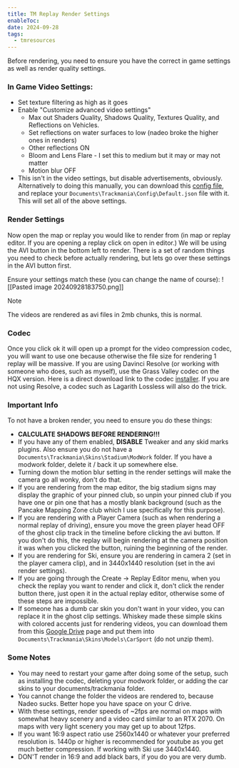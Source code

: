 ```yaml
---
title: TM Replay Render Settings
enableToc: 
date: 2024-09-28
tags:
  - tmresources
---
```

Before rendering, you need to ensure you have the correct in game settings as well as render quality settings.

### In Game Video Settings:
- Set texture filtering as high as it goes
- Enable "Customize advanced video settings"
	- Max out Shaders Quality, Shadows Quality, Textures Quality, and Reflections on Vehicles.
	- Set reflections on water surfaces to low (nadeo broke the higher ones in renders)
	- Other reflections ON
	- Bloom and Lens Flare - I set this to medium but it may or may not matter
	- Motion blur OFF
- This isn't in the video settings, but disable advertisements, obviously.
Alternatively to doing this manually, you can download this [config file](https://github.com/ski-freak/MarkdownPublic/blob/main/Default.json), and replace your `Documents\Trackmania\Config\Default.json` file with it. This will set all of the above settings.
### Render Settings
Now open the map or replay you would like to render from (in map or replay editor. If you are opening a replay click on open in editor.) We will be using the AVI button in the bottom left to render. There is a set of random things you need to check before actually rendering, but lets go over these settings in the AVI button first.

Ensure your settings match these (you can change the name of course):
![[Pasted image 20240928183750.png]]

> [!NOTE]
> The videos are rendered as avi files in 2mb chunks, this is normal.
### Codec
Once you click ok it will open up a prompt for the video compression codec, you will want to use one because otherwise the file size for rendering 1 replay will be massive. If you are using Davinci Resolve (or working with someone who does, such as myself), use the Grass Valley codec on the HQX version. Here is a direct download link to the codec [installer](https://www.edius.net/download/codec/GV_CodecOption_Setup-8.5.0.1927.exe). If you are not using Resolve, a codec such as Lagarith Lossless will also do the trick.

### Important Info
To not have a broken render, you need to ensure you do these things:
- **CALCULATE SHADOWS BEFORE RENDERING!!!**
- If you have any of them enabled, **DISABLE** Tweaker and any skid marks plugins. Also ensure you do not have a `Documents\Trackmania\Skins\Stadium\ModWork` folder. If you have a modwork folder, delete it / back it up somewhere else.
- Turning down the motion blur setting in the render settings will make the camera go all wonky, don't do that.
- If you are rendering from the map editor, the big stadium signs may display the graphic of your pinned club, so unpin your pinned club if you have one or pin one that has a mostly blank background (such as the Pancake Mapping Zone club which I use specifically for this purpose).
- If you are rendering with a Player Camera (such as when rendering a normal replay of driving), ensure you move the green player head OFF of the ghost clip track in the timeline before clicking the avi button. If you don't do this, the replay will begin rendering at the camera position it was when you clicked the button, ruining the beginning of the render.
- If you are rendering for Ski, ensure you are rendering in camera 2 (set in the player camera clip), and in 3440x1440 resolution (set in the avi render settings).
- If you are going through the Create -> Replay Editor menu, when you check the replay you want to render and click it, don't click the render button there, just open it in the actual replay editor, otherwise some of these steps are impossible.
- If someone has a dumb car skin you don't want in your video, you can replace it in the ghost clip settings. Whiskey made these simple skins with colored accents just for rendering videos, you can download them from this [Google Drive](https://drive.google.com/drive/folders/1oE6aBaIj5NgwwggB9ywr3sQCyikygaLt?usp=sharing) page and put them into `Documents\Trackmania\Skins\Models\CarSport` (do not unzip them).

### Some Notes
- You may need to restart your game after doing some of the setup, such as installing the codec, deleting your modwork folder, or adding the car skins to your documents/trackmania folder.
- You cannot change the folder the videos are rendered to, because Nadeo sucks. Better hope you have space on your C drive.
- With these settings, render speeds of ~2fps are normal on maps with somewhat heavy scenery and a video card similar to an RTX 2070. On maps with very light scenery you may get up to about 12fps.
- If you want 16:9 aspect ratio use 2560x1440 or whatever your preferred resolution is. 1440p or higher is recommended for youtube as you get much better compression. If working with Ski use 3440x1440.
- DON'T render in 16:9 and add black bars, if you do you are very dumb.